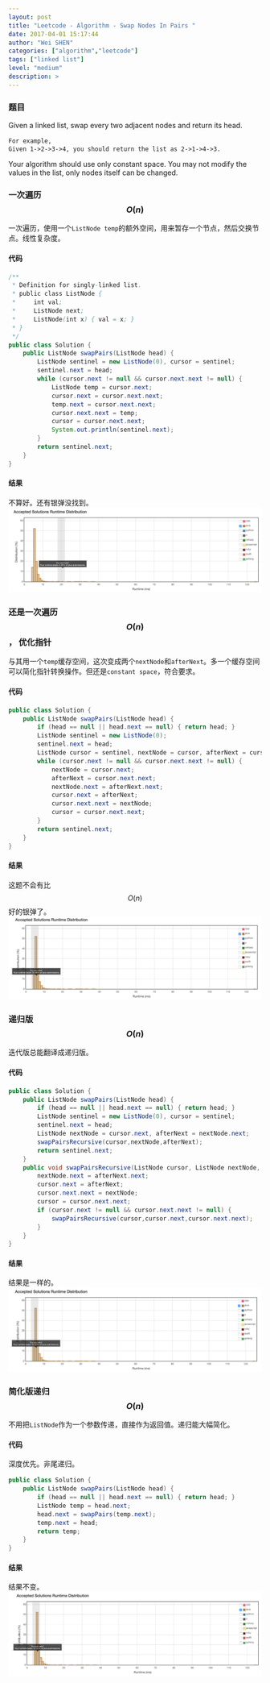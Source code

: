 ```yaml
---
layout: post
title: "Leetcode - Algorithm - Swap Nodes In Pairs "
date: 2017-04-01 15:17:44
author: "Wei SHEN"
categories: ["algorithm","leetcode"]
tags: ["linked list"]
level: "medium"
description: >
---
```


### 题目
Given a linked list, swap every two adjacent nodes and return its head.

```
For example,
Given 1->2->3->4, you should return the list as 2->1->4->3.
```

Your algorithm should use only constant space. You may not modify the values in the list, only nodes itself can be changed.

### 一次遍历 $$O(n)$$
一次遍历，使用一个`ListNode temp`的额外空间，用来暂存一个节点，然后交换节点。线性复杂度。

#### 代码
```java
/**
 * Definition for singly-linked list.
 * public class ListNode {
 *     int val;
 *     ListNode next;
 *     ListNode(int x) { val = x; }
 * }
 */
public class Solution {
    public ListNode swapPairs(ListNode head) {
        ListNode sentinel = new ListNode(0), cursor = sentinel;
        sentinel.next = head;
        while (cursor.next != null && cursor.next.next != null) {
            ListNode temp = cursor.next;
            cursor.next = cursor.next.next;
            temp.next = cursor.next.next;
            cursor.next.next = temp;
            cursor = cursor.next.next;
            System.out.println(sentinel.next);
        }
        return sentinel.next;
    }
}
```

#### 结果
不算好。还有银弹没找到。
![swap-nodes-in-pairs-1](/images/leetcode/swap-nodes-in-pairs-1.png)


### 还是一次遍历 $$O(n)$$， 优化指针
与其用一个`temp`缓存空间，这次变成两个`nextNode`和`afterNext`。多一个缓存空间可以简化指针转换操作。但还是`constant space`，符合要求。

#### 代码
```java
public class Solution {
    public ListNode swapPairs(ListNode head) {
        if (head == null || head.next == null) { return head; }
        ListNode sentinel = new ListNode(0);
        sentinel.next = head;
        ListNode cursor = sentinel, nextNode = cursor, afterNext = cursor;
        while (cursor.next != null && cursor.next.next != null) {
            nextNode = cursor.next;
            afterNext = cursor.next.next;
            nextNode.next = afterNext.next;
            cursor.next = afterNext;
            cursor.next.next = nextNode;
            cursor = cursor.next.next;
        }
        return sentinel.next;
    }
}
```

#### 结果
这题不会有比$$O(n)$$好的银弹了。
![swap-nodes-in-pairs-2](/images/leetcode/swap-nodes-in-pairs-2.png)


### 递归版 $$O(n)$$
迭代版总能翻译成递归版。

#### 代码
```java
public class Solution {
    public ListNode swapPairs(ListNode head) {
        if (head == null || head.next == null) { return head; }
        ListNode sentinel = new ListNode(0), cursor = sentinel;
        sentinel.next = head;
        ListNode nextNode = cursor.next, afterNext = nextNode.next;
        swapPairsRecursive(cursor,nextNode,afterNext);
        return sentinel.next;
    }
    public void swapPairsRecursive(ListNode cursor, ListNode nextNode, ListNode afterNext) {
        nextNode.next = afterNext.next;
        cursor.next = afterNext;
        cursor.next.next = nextNode;
        cursor = cursor.next.next;
        if (cursor.next != null && cursor.next.next != null) {
            swapPairsRecursive(cursor,cursor.next,cursor.next.next);
        }
    }
}
```

#### 结果
结果是一样的。
![swap-nodes-in-pairs-3](/images/leetcode/swap-nodes-in-pairs-3.png)

### 简化版递归$$O(n)$$
不用把`ListNode`作为一个参数传递，直接作为返回值。递归能大幅简化。

#### 代码
深度优先。非尾递归。
```java
public class Solution {
    public ListNode swapPairs(ListNode head) {
        if (head == null || head.next == null) { return head; }
        ListNode temp = head.next;
        head.next = swapPairs(temp.next);
        temp.next = head;
        return temp;
    }
}
```

#### 结果
结果不变。
![swap-nodes-in-pairs-4](/images/leetcode/swap-nodes-in-pairs-4.png)
